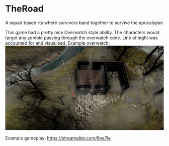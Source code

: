 # TheRoad
A squad based rts where survivors band together to survive the apocalypse

This game had a pretty nice Overwatch style ability. The characters would target any zombie passing through the overwatch cone. Line of sight was accounted for and visualised.
Example overwatch: ![alt text](https://github.com/AdamProbert/TheRoad/blob/master/Assets/Screenshots/overwatch.png?raw=true)


Example gameplay: https://streamable.com/8ve7le
